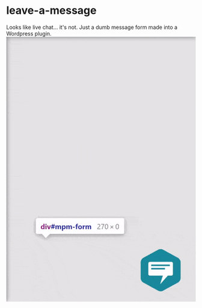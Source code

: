# leave-a-message
Looks like live chat... it's not. Just a dumb message form made into a Wordpress plugin.
![example animation](https://github.com/Jherit/leave-a-message/blob/master/example-animation.gif?raw=true)
